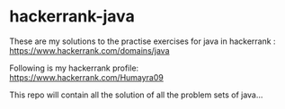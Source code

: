 # hackerrank-java
These are my solutions to the practise exercises for java in hackerrank : https://www.hackerrank.com/domains/java 

Following is my hackerrank profile: 
https://www.hackerrank.com/Humayra09

This repo will contain all the solution of all the problem sets of java...
